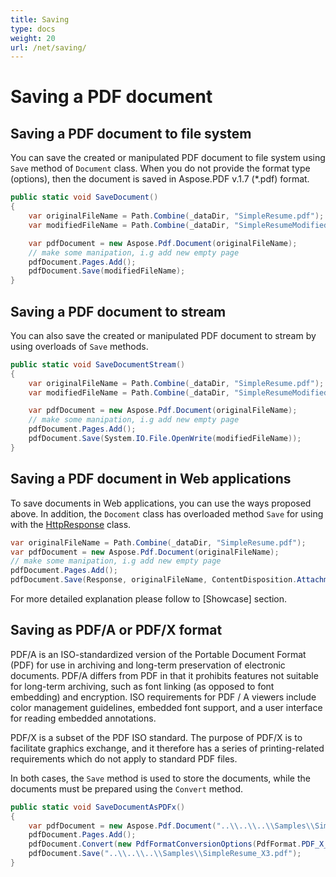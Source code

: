 ```yaml
---
title: Saving
type: docs
weight: 20
url: /net/saving/
---
```

# Saving a PDF document

## Saving a PDF document to file system
You can save the created or manipulated PDF document to file system using `Save` method of `Document` class.
When you do not provide the format type (options), then the document is saved in Aspose.PDF v.1.7 (*.pdf) format.

```csharp
public static void SaveDocument()
{
    var originalFileName = Path.Combine(_dataDir, "SimpleResume.pdf");
    var modifiedFileName = Path.Combine(_dataDir, "SimpleResumeModified.pdf");

    var pdfDocument = new Aspose.Pdf.Document(originalFileName);
    // make some manipation, i.g add new empty page
    pdfDocument.Pages.Add();
    pdfDocument.Save(modifiedFileName);
}
```

## Saving a PDF document to stream
You can also save the created or manipulated PDF document to stream by using overloads of `Save` methods.

```csharp
public static void SaveDocumentStream()
{
    var originalFileName = Path.Combine(_dataDir, "SimpleResume.pdf");
    var modifiedFileName = Path.Combine(_dataDir, "SimpleResumeModified.pdf");

    var pdfDocument = new Aspose.Pdf.Document(originalFileName);
    // make some manipation, i.g add new empty page
    pdfDocument.Pages.Add();
    pdfDocument.Save(System.IO.File.OpenWrite(modifiedFileName));
}
```

## Saving a PDF document in Web applications
To save documents in Web applications, you can use the ways proposed above. In addition, the `Docoment` class has overloaded method `Save` for using with the [HttpResponse](https://docs.microsoft.com/en-us/dotnet/api/system.web.httpresponse?view=netframework-4.8) class.

```csharp
var originalFileName = Path.Combine(_dataDir, "SimpleResume.pdf");
var pdfDocument = new Aspose.Pdf.Document(originalFileName);
// make some manipation, i.g add new empty page
pdfDocument.Pages.Add();
pdfDocument.Save(Response, originalFileName, ContentDisposition.Attachment, new PdfSaveOptions());
```

For more detailed explanation please follow to [Showcase] section.

## Saving as PDF/A or PDF/X format
PDF/A is an ISO-standardized version of the Portable Document Format (PDF) for use in archiving and long-term preservation of electronic documents.
PDF/A differs from PDF in that it prohibits features not suitable for long-term archiving, such as font linking (as opposed to font embedding) and encryption. ISO requirements for PDF / A viewers include color management guidelines, embedded font support, and a user interface for reading embedded annotations.

PDF/X is a subset of the PDF ISO standard. The purpose of PDF/X is to facilitate graphics exchange, and it therefore has a series of printing-related requirements which do not apply to standard PDF files.

In both cases, the `Save` method is used to store the documents, while the documents must be prepared using the `Convert` method.

```csharp
public static void SaveDocumentAsPDFx()
{
    var pdfDocument = new Aspose.Pdf.Document("..\\..\\..\\Samples\\SimpleResume.pdf");
    pdfDocument.Pages.Add();
    pdfDocument.Convert(new PdfFormatConversionOptions(PdfFormat.PDF_X_3));
    pdfDocument.Save("..\\..\\..\\Samples\\SimpleResume_X3.pdf");
}
```
